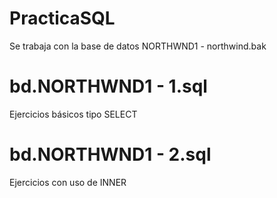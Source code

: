 # PracticaSQL
Se trabaja con la base de datos NORTHWND1 - northwind.bak


# bd.NORTHWND1 - 1.sql
Ejercicios básicos tipo SELECT


# bd.NORTHWND1 - 2.sql
Ejercicios con uso de INNER 
